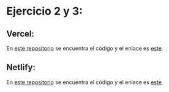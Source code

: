 # Ejercicio 2 y 3:

## Vercel:
En [este repositorio](https://github.com/WolfYe98/prueba_vercel) se encuentra el código y el enlace es [este](https://prueba-vercel-kappa.vercel.app/api/holaVercel).

## Netlify:
En [este repositorio](https://github.com/WolfYe98/prueba_netlify) se encuentra el código y el enlace es [este](https://prueba-netlify.netlify.app/.netlify/functions/prueba).
